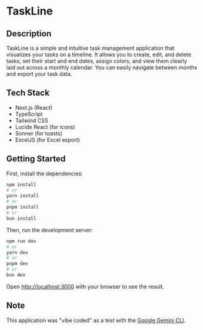 # TaskLine

## Description

TaskLine is a simple and intuitive task management application that visualizes your tasks on a timeline. It allows you to create, edit, and delete tasks, set their start and end dates, assign colors, and view them clearly laid out across a monthly calendar. You can easily navigate between months and export your task data.

## Tech Stack

- Next.js (React)
- TypeScript
- Tailwind CSS
- Lucide React (for icons)
- Sonner (for toasts)
- ExcelJS (for Excel export)

## Getting Started

First, install the dependencies:

```bash
npm install
# or
yarn install
# or
pnpm install
# or
bun install
```

Then, run the development server:

```bash
npm run dev
# or
yarn dev
# or
pnpm dev
# or
bun dev
```

Open [http://localhost:3000](http://localhost:3000) with your browser to see the result.

## Note

This application was "vibe coded" as a test with the [Google Gemini CLI](https://github.com/google-gemini/gemini-cli).
